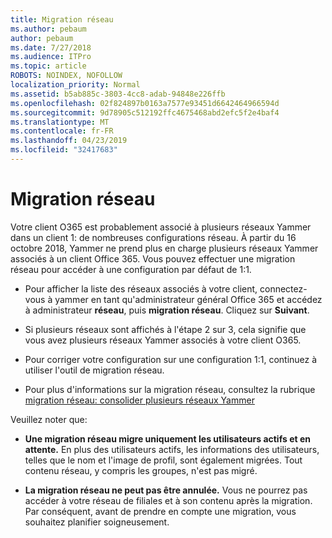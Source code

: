 ```yaml
---
title: Migration réseau
ms.author: pebaum
author: pebaum
ms.date: 7/27/2018
ms.audience: ITPro
ms.topic: article
ROBOTS: NOINDEX, NOFOLLOW
localization_priority: Normal
ms.assetid: b5ab885c-3803-4cc8-adab-94848e226ffb
ms.openlocfilehash: 02f824897b0163a7577e93451d6642464966594d
ms.sourcegitcommit: 9d78905c512192ffc4675468abd2efc5f2e4baf4
ms.translationtype: MT
ms.contentlocale: fr-FR
ms.lasthandoff: 04/23/2019
ms.locfileid: "32417683"
---
```

# <a name="network-migration"></a>Migration réseau

Votre client O365 est probablement associé à plusieurs réseaux Yammer dans un client 1: de nombreuses configurations réseau. À partir du 16 octobre 2018, Yammer ne prend plus en charge plusieurs réseaux Yammer associés à un client Office 365. Vous pouvez effectuer une migration réseau pour accéder à une configuration par défaut de 1:1.
  
- Pour afficher la liste des réseaux associés à votre client, connectez-vous à yammer en tant qu'administrateur général Office 365 et accédez à administrateur **réseau**, puis **migration réseau**. Cliquez sur **Suivant**.
    
- Si plusieurs réseaux sont affichés à l'étape 2 sur 3, cela signifie que vous avez plusieurs réseaux Yammer associés à votre client O365.
    
- Pour corriger votre configuration sur une configuration 1:1, continuez à utiliser l'outil de migration réseau.
    
- Pour plus d'informations sur la migration réseau, consultez la rubrique [migration réseau: consolider plusieurs réseaux Yammer](https://support.office.com/article/a22c1b20-9231-4ce2-a916-392b1056d002)
    
Veuillez noter que:
  
- **Une migration réseau migre uniquement les utilisateurs actifs et en attente.** En plus des utilisateurs actifs, les informations des utilisateurs, telles que le nom et l'image de profil, sont également migrées. Tout contenu réseau, y compris les groupes, n'est pas migré. 
    
- **La migration réseau ne peut pas être annulée.** Vous ne pourrez pas accéder à votre réseau de filiales et à son contenu après la migration. Par conséquent, avant de prendre en compte une migration, vous souhaitez planifier soigneusement. 
    

